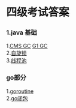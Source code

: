 # 四级考试答案
### 1.java 基础
1.[CMS GC](./jvm/7.JVM%20CMS%20GC%20算法.md) [G1 GC](./jvm/8.G1%20GC.md)
<br>
2.[自旋锁](./concurrent/1.自旋锁.md)
<br>
3.[线程池](./concurrent/2.线程池.md)


###  go部分

1.[goroutine](https://github.com/Houjingchao/go-doc/blob/master/doc/9.Goroutine.md)
<br>
2.[go闭包](https://github.com/Houjingchao/go-doc/blob/master/doc/10.go%E9%97%AD%E5%8C%85.md)